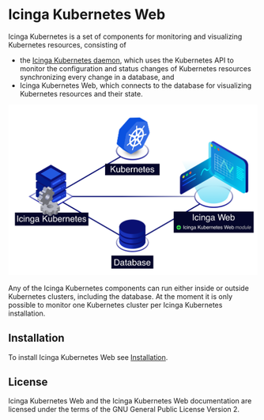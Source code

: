 # Icinga Kubernetes Web

Icinga Kubernetes is a set of components for monitoring and visualizing Kubernetes resources,
consisting of

* the [Icinga Kubernetes daemon](https://icinga.com/docs/icinga-kubernetes),
  which uses the Kubernetes API to monitor the configuration and
  status changes of Kubernetes resources synchronizing every change in a database, and
* Icinga Kubernetes Web, which connects to the database for visualizing Kubernetes resources and their state.

![Icinga Kubernetes Overview](res/icinga-kubernetes-overview.png)

Any of the Icinga Kubernetes components can run either inside or outside Kubernetes clusters,
including the database.
At the moment it is only possible to monitor one Kubernetes cluster per Icinga Kubernetes installation.

## Installation

To install Icinga Kubernetes Web see [Installation](02-Installation.md).

## License

Icinga Kubernetes Web and the Icinga Kubernetes Web documentation are licensed under the terms of the
GNU General Public License Version 2.
